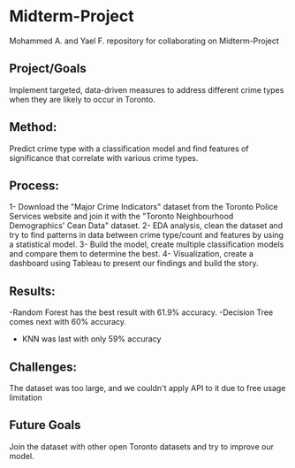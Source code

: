 # Midterm-Project
Mohammed A. and Yael F. repository for collaborating on Midterm-Project

## Project/Goals
Implement targeted, data-driven measures to address different crime types when they are likely to occur in Toronto.

## Method:
Predict crime type with a classification model and find features of significance that correlate with various crime types.

## Process:
1- Download the "Major Crime Indicators" dataset from the Toronto Police Services website and join it with the "Toronto Neighbourhood Demographics' Cean Data" dataset.
2- EDA analysis, clean the dataset and try to find patterns in data between crime type/count and features by using a statistical model.
3- Build the model, create multiple classification models and compare them to determine the best.
4- Visualization, create a dashboard using Tableau to present our findings and build the story.

## Results:
-Random Forest has the best result with 61.9% accuracy.
-Decision Tree comes next with 60% accuracy.
- KNN was last with only 59% accuracy

## Challenges:
The dataset was too large, and we couldn't apply API to it due to free usage limitation

## Future Goals
Join the dataset with other open Toronto datasets and try to improve our model.
